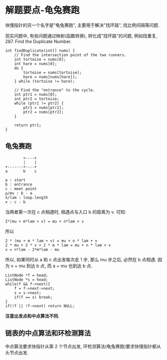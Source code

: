 # 解题要点-龟兔赛跑

快慢指针的另一个名字是"龟兔赛跑", 主要用于解决"找环路", 找比例间隔等问题.

现实问题中, 有些问题通过映射(函数转换), 转化成"找环路"的问题, 例如找重复, 287. Find the Duplicate Number.

	int findDuplicate(int[] nums) {
        // Find the intersection point of the two runners.
        int tortoise = nums[0];
        int hare = nums[0];
        do {
            tortoise = nums[tortoise];
            hare = nums[nums[hare]];
        } while (tortoise != hare);
		
        // Find the "entrance" to the cycle.
        int ptr1 = nums[0];
        int ptr2 = tortoise;
        while (ptr1 != ptr2) {
            ptr1 = nums[ptr1];
            ptr2 = nums[ptr2];
        }
		
        return ptr1;
    }

## 龟兔赛跑

	        +----+
	        |    |
	+-------+----+
	a       b    c
    
	a : start
	b : entrance
	c : meet point
	μ/mu : b - a
	λ/lam : loop.length
	v : c - b

当两者第一次在 c 点相遇时, 相遇点与入口 b 的距离为 v. 可知:

	2*(mu + m*lam + v) = mu + n*lam + v

所以

	2 * (mu + m * lam + v) = mu + n * lam + v
	2 * mu + 2 * v + 2 * m * lam = mu + n * lam + v
	v = n*lam - 2*m*lam - mu

所以, 如果同时从 a 和 c 点出发每次走 1 步, 那么 mu 步之后, 必然在 b 点相遇. 因为 v + mu 到达 b 点, 而 a + mu 也到达 b 点.

	ListNode *f = head;
	ListNode *s = head;
	while(f && f->next){
		f = f->next->next;
		s = s->next;
		if(f == s) break;
	}
	if(!f || !f->next) return NULL;

**注意出发点和中点算法不同.**

## 链表的中点算法和环检测算法

中点算法要求快指针从第 2 个节点出发, 环检测算法(龟兔赛跑)要求快慢指针都从头节点出发.